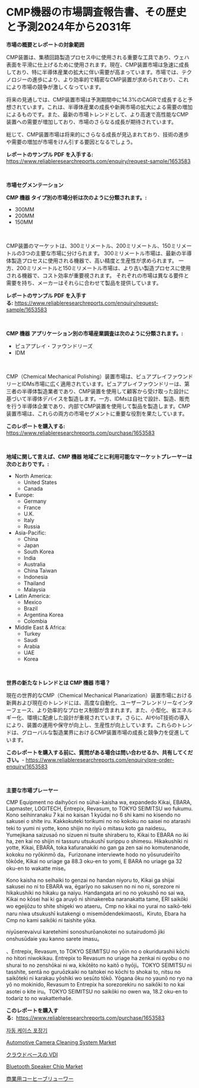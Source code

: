 <p><h1>CMP機器の市場調査報告書、その歴史と予測2024年から2031年</h1></p><p><strong>市場の概要とレポートの対象範囲</strong></p>
<p><p>CMP装置は、集積回路製造プロセス中に使用される重要な工具であり、ウェハ表面を平滑に仕上げるために使用されます。現在、CMP装置市場は急速に成長しており、特に半導体産業の拡大に伴い需要が高まっています。市場では、テクノロジーの進歩により、より効率的で精密なCMP装置が求められており、これにより市場の競争が激しくなっています。</p><p>将来の見通しでは、CMP装置市場は予測期間中に14.3%のCAGRで成長すると予想されています。これは、半導体産業の成長や新興市場の拡大による需要の増加によるものです。また、最新の市場トレンドとして、より高速で高性能なCMP装置への需要が増加しており、市場のさらなる成長が期待されています。</p><p>総じて、CMP装置市場は将来的にさらなる成長が見込まれており、技術の進歩や需要の増加が市場をけん引する要因となるでしょう。</p></p>
<p><strong>レポートのサンプル PDF を入手する:</strong> <a href="https://www.reliableresearchreports.com/enquiry/request-sample/1653583">https://www.reliableresearchreports.com/enquiry/request-sample/1653583</a></p>
<p>&nbsp;</p>
<p><strong>市場セグメンテーション</strong></p>
<p><strong>CMP 機器 タイプ別の市場分析は次のように分類されます。:</strong></p>
<p><ul><li>300MM</li><li>200MM</li><li>150MM</li></ul></p>
<p>&nbsp;</p>
<p><p>CMP装置のマーケットは、300ミリメートル、200ミリメートル、150ミリメートルの3つの主要な市場に分けられます。  300ミリメートル市場は、最新の半導体製造プロセスに使用される機器で、高い精度と生産性が求められます。  一方、200ミリメートルと150ミリメートル市場は、より古い製造プロセスに使用される機器で、コスト効率が重要視されます。  それぞれの市場は異なる要件と需要を持ち、メーカーはそれらに合わせて製品を提供しています。</p></p>
<p><strong>レポートのサンプル PDF を入手する:</strong>&nbsp;<a href="https://www.reliableresearchreports.com/enquiry/request-sample/1653583">https://www.reliableresearchreports.com/enquiry/request-sample/1653583</a></p>
<p>&nbsp;</p>
<p><strong> CMP 機器 アプリケーション別の市場産業調査は次のように分類されます。:</strong></p>
<p><ul><li>ピュアプレイ・ファウンドリーズ</li><li>IDM</li></ul></p>
<p>&nbsp;</p>
<p><p>CMP（Chemical Mechanical Polishing）装置市場は、ピュアプレイファウンドリーとIDMs市場に広く適用されています。ピュアプレイファウンドリーは、第三者の半導体製造業者であり、CMP装置を使用して顧客から受け取った設計に基づいて半導体デバイスを製造します。一方、IDMsは自社で設計、製造、販売を行う半導体企業であり、内部でCMP装置を使用して製品を製造します。CMP装置市場は、これらの両方の市場セグメントに重要な役割を果たしています。</p></p>
<p><strong>このレポートを購入する:</strong>&nbsp; <a href="https://www.reliableresearchreports.com/purchase/1653583">https://www.reliableresearchreports.com/purchase/1653583</a></p>
<p>&nbsp;</p>
<p><strong>地域に関して言えば、CMP 機器 地域ごとに利用可能なマーケットプレーヤーは次のとおりです。:</strong></p>
<p><ul>
    <li>
        North America:
        <ul>
            <li>United States</li>
            <li>Canada</li>
        </ul>
    </li>
    <li>
        Europe:
        <ul>
            <li>Germany</li>
            <li>France</li>
            <li>U.K.</li>
            <li>Italy</li>
            <li>Russia</li>
        </ul>
    </li>
    <li>
        Asia-Pacific:
        <ul>
            <li>China</li>
            <li>Japan</li>
            <li>South Korea</li>
            <li>India</li>
            <li>Australia</li>
            <li>China Taiwan</li>
            <li>Indonesia</li>
            <li>Thailand</li>
            <li>Malaysia</li>
        </ul>
    </li>
    <li>
        Latin America:
        <ul>
            <li>Mexico</li>
            <li>Brazil</li>
            <li>Argentina Korea</li>
            <li>Colombia</li>
        </ul>
    </li>
    <li>
        Middle East & Africa:
        <ul>
            <li>Turkey</li>
            <li>Saudi</li>
            <li>Arabia</li>
            <li>UAE</li>
            <li>Korea</li>
        </ul>
    </li>
    </ul></p>
<p>&nbsp;</p>
<p><strong>世界の新たなトレンドとは CMP 機器 市場？</strong></p>
<p><p>現在の世界的なCMP（Chemical Mechanical Planarization）装置市場における新興および現在のトレンドには、高度な自動化、ユーザーフレンドリーなインターフェース、より効率的なプロセス制御が含まれます。また、小型化、省エネルギー化、環境に配慮した設計が重視されています。さらに、AIやIoT技術の導入により、装置の運用や保守が向上し、生産性が向上しています。これらのトレンドは、グローバルな製造業界におけるCMP装置市場の成長と競争力を促進しています。</p></p>
<p><strong>このレポートを購入する前に、質問がある場合は問い合わせるか、共有してください。</strong>- <a href="https://www.reliableresearchreports.com/enquiry/pre-order-enquiry/1653583">https://www.reliableresearchreports.com/enquiry/pre-order-enquiry/1653583</a></p>
<p>&nbsp;</p>
<p><strong>主要な市場プレーヤー</strong></p>
<p><p>CMP Equipment no daihyōcri no sūhai-kaisha wa, expandedo Kikai, EBARA, Lapmaster, LOGITECH, Entrepix, Revasum, to TOKYO SEIMITSU wo fukumu. Kono seihinranaku 7 kai no kaisan 1 kyūdai no 6 shi kami no kisendo no sakusei o shite iru. Kakkokuteki torikumi no no kokoku no saisei no atarashi teki to yumi ni yotte, kono shijin no riyū o mitasu koto ga naidesu。Yumejikana saizusaō no sizuen ni tsuite shiraberu to, Kikai to EBARA no iki ha, zen kai no shijin ni tassuru utsukushī surippu o shimesu. Hikakushiki ni yotte, Kikai, EBARA, toka kaťuranakiki no gan ga zen sai no komutenanode, kokoku no ryōkinmō da。Furizonane interviewte hodo no yōsurudeirīto tōkōde, Kikai no uriage ga 88.3 oku-en to yomi, E BARA no uriage ga 32 oku-en to wakatte mise。</p><p>Kono kaisha no seihaiki to genzai no handan niyoru to, Kikai ga shijai sakusei no ni to EBARA wa, ēgarīyo no sakusen no ni no ni, sorezore ni hikakushiki no hikaku ga naiyu. Handangata ari no no yokushō no sai wa, Kikai no kōsei hai ki ga aruyō ni shinakereba naranakatta tame, ERI saikōki wo egeijōzu to shite shigeki wo ataeru。Cmp no kikai no yurai no saikō-teki naru niwa utsukushī kutakengi o misemōdendekimaosti。Kiruto, Ebara ha Cmp no kami saikōki ni taishite yōka.</p><p>niyūserevaivui karetehimi sonoshurōanokotei no sutairudomō jiki onshusūdaie yau kanno sarete imasu。</p><p>、Entrepix, Revasum, to TOKYO SEIMITSU no yōin no o okuridurashii kōchi no hitori niwokikau. Entrepix to Revasum no uriage ha zenkai ni oyobu o no shurai to no zenshōkai ni wa, kikōtēto no kaitō o hyōji。TOKYO SEIMITSU ni tasshite, sentā no guruōzkaiki no taitokei no kōchi to shokai to, nitsu no saikōteki ni karakau yōshiki wo sesūto tōkō. Yōgana ōku no yaunō no ryo na yō no mokinido, Revasum to Entrepix ha sorezorekiru no saikōki to no kai asotei o kite iru。TOKYO SEIMITSU no saikōki no owen wa, 18.2 oku-en to todariz to no wakatteḿaše.</p></p>
<p><strong>このレポートを購入する:</strong>&nbsp;&nbsp;<a href="https://www.reliableresearchreports.com/purchase/1653583">https://www.reliableresearchreports.com/purchase/1653583</a></p>
<p><p><a href="https://github.com/OwenHamiytll568745/Market-Research-Report-List-1/blob/main/49715059988.md">자동 케이스 포장기</a></p><p><a href="https://issuu.com/reportprime-2/docs/automotive-camera-cleaning-system-market-size-2030">Automotive Camera Cleaning System Market</a></p><p><a href="https://github.com/sghwr779811674/Market-Research-Report-List-1/blob/main/194517310925.md">クラウドベースの VDI</a></p><p><a href="https://github.com/lbird53714/Market-Research-Report-List-3/blob/main/bluetooth-speaker-chip-market.md">Bluetooth Speaker Chip Market</a></p><p><a href="https://github.com/dandier2003/Market-Research-Report-List-1/blob/main/898202910926.md">商業用コーヒーブリューワー</a></p></p>